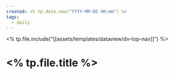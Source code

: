 ```yaml
---
created: <% tp.date.now("YYYY-MM-DD HH:mm") %>
tags:
  - daily
---
```

<% tp.file.include("[[assets/templates/dataview/dv-top-nav]]") %>
# <% tp.file.title %>